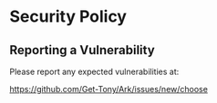 # Security Policy

## Reporting a Vulnerability

Please report any expected vulnerabilities at:

<https://github.com/Get-Tony/Ark/issues/new/choose>
